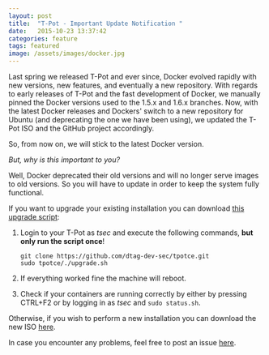 ```yaml
---
layout: post
title:  "T-Pot - Important Update Notification "
date:   2015-10-23 13:37:42
categories: feature
tags: featured
image: /assets/images/docker.jpg
---
```



Last spring we released T-Pot and ever since, Docker evolved rapidly with new versions, new features, and eventually a new repository. With regards to early releases of T-Pot and the fast development of Docker, we manually pinned the Docker versions used to the 1.5.x and 1.6.x branches. Now, with the latest Docker releases and Dockers' switch to a new repository for Ubuntu (and deprecating the one we have been using), we updated the T-Pot ISO and the GitHub project accordingly.

So, from now on, we will stick to the latest Docker version.

*But, why is this important to you?*

Well, Docker deprecated their old versions and will no longer serve images to old versions. So you will have to update in order to keep the system fully functional.

If you want to upgrade your existing installation you can download [this upgrade script](https://github.com/dtag-dev-sec/tpotce/blob/master/upgrade.sh):

1.	Login to your T-Pot as *tsec* and execute the following commands, **but only run the script once**!

		git clone https://github.com/dtag-dev-sec/tpotce.git
		sudo tpotce/./upgrade.sh

2.	If everything worked fine the machine will reboot.

3.	Check if your containers are running correctly by either by pressing CTRL+F2 or by logging in as *tsec* and `sudo status.sh`.

Otherwise, if you wish to perform a new installation you can download the new ISO [here](http://community-honeypot.de/tpotce.iso).


In case you encounter any problems, feel free to post an issue [here](https://github.com/dtag-dev-sec/tpotce/issues). 

 
